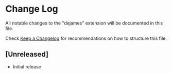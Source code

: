 # Change Log

All notable changes to the "dejames" extension will be documented in this file.

Check [Keep a Changelog](http://keepachangelog.com/) for recommendations on how to structure this file.

## [Unreleased]

- Initial release
